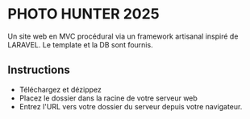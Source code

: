 # PHOTO HUNTER 2025

Un site web en MVC procédural via un framework artisanal inspiré de LARAVEL.
Le template et la DB sont fournis.

## Instructions

- Téléchargez et dézippez
- Placez le dossier dans la racine de votre serveur web
- Entrez l'URL vers votre dossier du serveur depuis votre navigateur.
